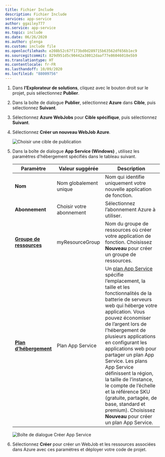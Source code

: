 ```yaml
---
title: Fichier Include
description: Fichier Include
services: app-service
author: ggailey777
ms.service: app-service
ms.topic: include
ms.date: 06/26/2020
ms.author: glenga
ms.custom: include file
ms.openlocfilehash: e208b52c67f173bd0d289715b63562df656b1ec9
ms.sourcegitcommit: 829d951d5c90442a38012daaf77e86046018e5b9
ms.translationtype: HT
ms.contentlocale: fr-FR
ms.lasthandoff: 10/09/2020
ms.locfileid: "88009756"
---
```

1. Dans **l’Explorateur de solutions**, cliquez avec le bouton droit sur le projet, puis sélectionnez **Publier**.

1. Dans la boîte de dialogue **Publier**, sélectionnez **Azure** dans **Cible**, puis sélectionnez **Suivant**. 

1. Sélectionnez **Azure WebJobs** pour **Cible spécifique**, puis sélectionnez **Suivant**.

1. Sélectionnez **Créer un nouveau WebJob Azure**.

   ![Choisir une cible de publication](./media/webjobs-publish-netcore/pick-publish-target.png)

1. Dans la boîte de dialogue **App Service (Windows)** , utilisez les paramètres d’hébergement spécifiés dans le tableau suivant.

    | Paramètre      | Valeur suggérée  | Description                                |
    | ------------ |  ------- | -------------------------------------------------- |
    | **Nom** | Nom globalement unique | Nom qui identifie uniquement votre nouvelle application de fonction. |
    | **Abonnement** | Choisir votre abonnement | Sélectionnez l’abonnement Azure à utiliser. |
    | **[Groupe de ressources](../articles/azure-resource-manager/management/overview.md)** | myResourceGroup |  Nom du groupe de ressources où créer votre application de fonction. Choisissez **Nouveau** pour créer un groupe de ressources.|
    | **[Plan d’hébergement](../articles/app-service/overview-hosting-plans.md)** | Plan App Service | Un [plan App Service](../articles/app-service/overview-hosting-plans.md) spécifie l’emplacement, la taille et les fonctionnalités de la batterie de serveurs web qui héberge votre application. Vous pouvez économiser de l’argent lors de l’hébergement de plusieurs applications en configurant les applications web pour partager un plan App Service. Les plans App Service définissent la région, la taille de l’instance, le compte de l’échelle et la référence SKU (gratuite, partagée, de base, standard et premium). Choisissez **Nouveau** pour créer un plan App Service. |

    ![Boîte de dialogue Créer App Service](./media/webjobs-publish-netcore/app-service-dialog.png)

1. Sélectionnez **Créer** pour créer un WebJob et les ressources associées dans Azure avec ces paramètres et déployer votre code de projet.